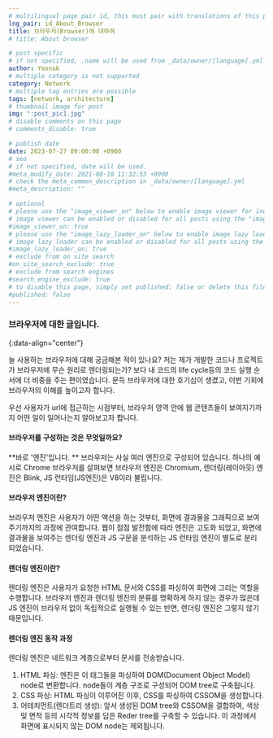 ```yaml
---
# multilingual page pair id, this must pair with translations of this page. (This name must be unique)
lng_pair: id_About_Browser
title: 브라우저(Browser)에 대하여
# title: About browser

# post specific
# if not specified, .name will be used from _data/owner/[language].yml
author: Yeonuk
# multiple category is not supported
category: Network
# multiple tag entries are possible
tags: [network, architecture]
# thumbnail image for post
img: ":post_pic1.jpg"
# disable comments on this page
# comments_disable: true

# publish date
date: 2023-07-27 09:00:00 +0900
# seo
# if not specified, date will be used.
#meta_modify_date: 2021-08-10 11:32:53 +0900
# check the meta_common_description in _data/owner/[language].yml
#meta_description: ""

# optional
# please use the "image_viewer_on" below to enable image viewer for individual pages or posts (_posts/ or [language]/_posts folders).
# image viewer can be enabled or disabled for all posts using the "image_viewer_posts: true" setting in _data/conf/main.yml.
#image_viewer_on: true
# please use the "image_lazy_loader_on" below to enable image lazy loader for individual pages or posts (_posts/ or [language]/_posts folders).
# image lazy loader can be enabled or disabled for all posts using the "image_lazy_loader_posts: true" setting in _data/conf/main.yml.
#image_lazy_loader_on: true
# exclude from on site search
#on_site_search_exclude: true
# exclude from search engines
#search_engine_exclude: true
# to disable this page, simply set published: false or delete this file
#published: false
---
```


<!-- outline-start -->

### 브라우저에 대한 글입니다.

{:data-align="center"}

<!-- outline-end -->

늘 사용하는 브라우저에 대해 궁금해본 적이 있나요?
저는 제가 개발한 코드나 프로젝트가 브라우저에 무슨 원리로 렌더링되는가? 보다 내 코드의 life cycle등의 코드 실행 순서에 더 비중을 주는 편이였습니다.
문득 브라우저에 대한 호기심이 생겼고, 이번 기회에 브라우저의 이해를 높이고자 합니다.

우선 사용자가 url에 접근하는 시점부터, 브라우저 영역 안에 웹 콘텐츠들이 보여지기까지 어떤 일이 일어나는지 알아보고자 합니다.

#### 브라우저를 구성하는 것은 무엇일까요?

**바로 '엔진'입니다. **
브라우저는 사실 여러 엔진으로 구성되어 있습니다.
하나의 예시로 Chrome 브라우저를 살펴보면 브라우저 엔진은 Chromium, 렌더링(레이아웃) 엔진은 Blink, JS 런타임(JS엔진)은 V8이라 불립니다.

#### 브라우저 엔진이란?

브라우저 엔진은 사용자가 어떤 액션을 하는 것부터, 화면에 결과물을 그래픽으로 보여주기까지의 과정에 관여합니다.
웹이 점점 발전함에 따라 엔진은 고도화 되었고, 화면에 결과물을 보여주는 렌더링 엔진과 JS 구문을 분석하는 JS 런타임 엔진이 별도로 분리 되었습니다.

#### 렌더링 엔진이란?

렌더링 엔진은 사용자가 요청한 HTML 문서와 CSS를 파싱하여 화면에 그리는 역할을 수행합니다.
브라우저 엔진과 렌더링 엔진의 분류를 명확하게 하지 않는 경우가 많은데 JS 엔진이 브라우저 없이 독립적으로 실행될 수 있는 반면, 렌더링 엔진은 그렇지 않기 때문입니다.

#### 렌더링 엔진 동작 과정

렌더링 엔진은 네트워크 계층으로부터 문서를 전송받습니다.

1. HTML 파싱: 엔진은 이 태그들을 파싱하여 DOM(Document Object Model) node로 변환합니다. node들이 계층 구조로 구성되어 DOM tree로 구축됩니다.
2. CSS 파싱: HTML 파싱이 이루어진 이후, CSS를 파싱하여 CSSOM을 생성합니다.
3. 어테치먼트(렌더트리 생성): 앞서 생성된 DOM tree와 CSSOM을 결합하여, 색상 및 면적 등의 시각적 정보를 담은 Reder tree를 구축할 수 있습니다. 이 과정에서 화면에 표시되지 않는 DOM node는 제외됩니다.
